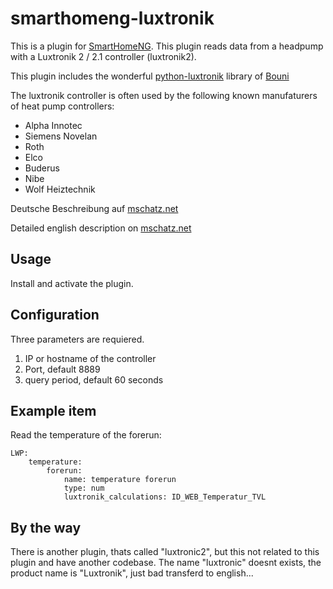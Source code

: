 # smarthomeng-luxtronik
This is a plugin for [SmartHomeNG](https://github.com/smarthomeNG/smarthome).
This plugin reads data from a headpump with a Luxtronik 2 / 2.1 controller (luxtronik2).

This plugin includes the wonderful [python-luxtronik](https://github.com/Bouni/python-luxtronik) library of [Bouni](https://github.com/Bouni)

The luxtronik controller is often used by the following known manufaturers of heat pump controllers:
* Alpha Innotec
* Siemens Novelan
* Roth
* Elco
* Buderus
* Nibe
* Wolf Heiztechnik

Deutsche Beschreibung auf [mschatz.net](https://www.schatz.bayern/smarthome/shng/luxtronik)

Detailed english description on [mschatz.net](https://www.schatz.bayern/en/smarthome/shng/luxtronik)

## Usage
Install and activate the plugin.

## Configuration
Three parameters are requiered.
1. IP or hostname of the controller
2. Port, default 8889
3. query period, default 60 seconds

## Example item
Read the temperature of the forerun:
```
LWP:
    temperature:
        forerun:
            name: temperature forerun
            type: num
            luxtronik_calculations: ID_WEB_Temperatur_TVL
```

## By the way
There is another plugin, thats called "luxtronic2", but this not related to this plugin and have another codebase. The name "luxtronic" doesnt exists, the product name is "Luxtronik", just bad transferd to english...
